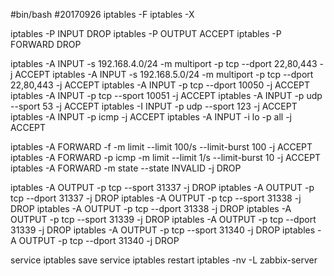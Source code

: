 #bin/bash
#20170926
iptables -F
iptables -X

iptables -P INPUT DROP
iptables -P OUTPUT ACCEPT
iptables -P FORWARD DROP

iptables -A INPUT -s 192.168.4.0/24 -m multiport -p tcp --dport 22,80,443 -j ACCEPT
iptables -A INPUT -s 192.168.5.0/24 -m multiport -p tcp --dport 22,80,443 -j ACCEPT
iptables -A INPUT -p tcp --dport 10050 -j ACCEPT
iptables -A INPUT -p tcp --sport 10051 -j ACCEPT
iptables -A INPUT -p udp --sport 53 -j ACCEPT
iptables -I INPUT -p udp --sport 123 -j ACCEPT
iptables -A INPUT -p icmp -j ACCEPT
iptables -A INPUT -i lo -p all -j ACCEPT

iptables -A FORWARD -f -m limit --limit 100/s --limit-burst 100 -j ACCEPT
iptables -A FORWARD -p icmp -m limit --limit 1/s --limit-burst 10 -j ACCEPT
iptables -A FORWARD -m state --state INVALID -j DROP

iptables -A OUTPUT -p tcp --sport 31337 -j DROP
iptables -A OUTPUT -p tcp --dport 31337 -j DROP
iptables -A OUTPUT -p tcp --sport 31338 -j DROP
iptables -A OUTPUT -p tcp --dport 31338 -j DROP
iptables -A OUTPUT -p tcp --sport 31339 -j DROP
iptables -A OUTPUT -p tcp --dport 31339 -j DROP
iptables -A OUTPUT -p tcp --sport 31340 -j DROP
iptables -A OUTPUT -p tcp --dport 31340 -j DROP

service iptables save
service iptables restart
iptables -nv -L
zabbix-server